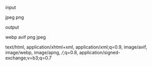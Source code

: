 input

jpeg
png

output

webp
avif
png
jpeg

text/html,
application/xhtml+xml,
application/xml;q=0.9,
image/avif,
image/webp,
image/apng,
*/*;q=0.8,
application/signed-exchange;v=b3;q=0.7
